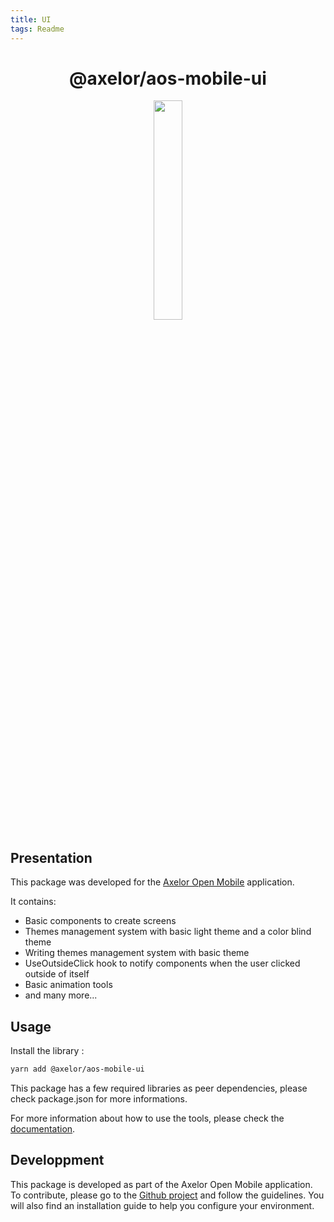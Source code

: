 ```yaml
---
title: UI
tags: Readme
---
```


<h1 align="center">@axelor/aos-mobile-ui</h1>

<div align="center">
    <img src="https://i.imgur.com/KJAAFlT.png" width="30%"/>
</div>

## Presentation

This package was developed for the [Axelor Open Mobile](https://github.com/axelor/axelor-mobile) application.

It contains:

- Basic components to create screens
- Themes management system with basic light theme and a color blind theme
- Writing themes management system with basic theme
- UseOutsideClick hook to notify components when the user clicked outside of itself
- Basic animation tools
- and many more...

## Usage

Install the library :

```bash
yarn add @axelor/aos-mobile-ui
```

This package has a few required libraries as peer dependencies, please check package.json for more informations.

For more information about how to use the tools, please check the [documentation](https://docs.axelor.com/aos-mobile/).

## Developpment

This package is developed as part of the Axelor Open Mobile application. To contribute, please go to the [Github project](https://github.com/axelor/axelor-mobile) and follow the guidelines. You will also find an installation guide to help you configure your environment.
